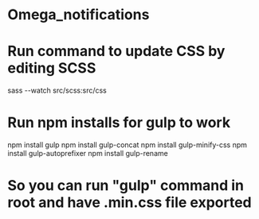 # Omega_notifications

# Run command to update CSS by editing SCSS
sass --watch src/scss:src/css

# Run npm installs for gulp to work
npm install gulp
npm install gulp-concat
npm install gulp-minify-css
npm install gulp-autoprefixer
npm install gulp-rename

# So you can run "gulp" command in root and have .min.css file exported